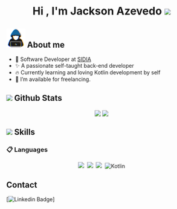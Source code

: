   <h1 align="center"><b>Hi , I'm Jackson Azevedo </b><img src="https://media.giphy.com/media/hvRJCLFzcasrR4ia7z/giphy.gif" width="35"></h1>

## <picture><img src = "https://github.com/0xAbdulKhalid/0xAbdulKhalid/raw/main/assets/mdImages/about_me.gif" width = 50px></picture> **About me**

- :office: Software Developer at [SIDIA](https://sidia.com/)
- :sparkles: A passionate self-taught back-end developer
- :fire: Currently learning and loving Kotlin development by self
- :muscle: I’m available for freelancing.

## <img src="https://media.giphy.com/media/iY8CRBdQXODJSCERIr/giphy.gif" width="35"><b> Github Stats </b>
<div>
<p align="center">
  <a href="https://github.com/jacksonazevedo"  style="text-decoration:none;">
    <img align="center"
        height="150em"
        src="https://github-readme-stats.vercel.app/api?username=raulaguila&show_icons=true&include_all_commits=false&count_private=true&theme=apprentice&hide_border=true&bg_color=0D1117" />
  </a>
  <a href="https://github.com/jacksonazevedo"  style="text-decoration:none;">
  <img align="center"
        height="150em"
        src="https://github-readme-stats.vercel.app/api/top-langs?username=jacksonazevedo&show_icons=true&include_all_commits=true&count_private=true&theme=apprentice&hide_border=true&bg_color=0D1117&layout=compact" />
  </a>
</p>
</div>


## <img src="https://media2.giphy.com/media/QssGEmpkyEOhBCb7e1/giphy.gif?cid=ecf05e47a0n3gi1bfqntqmob8g9aid1oyj2wr3ds3mg700bl&rid=giphy.gif" width ="25"><b> Skills</b>
### :clipboard: Languages
<div align="center">
  
![](https://img.shields.io/badge/-C-0D1117?style=flat&logo=c&logoColor=A8B9CC&labelColor=0D1117)&nbsp;
![](https://img.shields.io/badge/-Delphi-0D1117?style=flat&logo=delphi&logoColor=B22222&labelColor=0D1117)&nbsp;
![](https://img.shields.io/badge/-Java-0D1117?style=flat&logo=openjdk&logoColor=FFA518&labelColor=0D1117)&nbsp;
 ![Kotlin](https://img.shields.io/badge/kotlin-%237F52FF.svg?style=for-the-badge&logo=kotlin&logoColor=white)


</div>

## Contact
[![Linkedin Badge](https://img.shields.io/badge/-Jackson%20Azevedo-6633cc?style=flat-square&logo=Linkedin&logoColor=white&link=https://www.linkedin.com/in/jacksonnazevedo/)]
